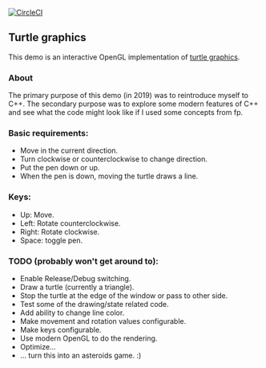 [![CircleCI](https://dl.circleci.com/status-badge/img/circleci/HCHGpm8F1pTpV3Wv3ZPcJS/9JLqvSmPrNTDGjyZgim6yS/tree/circleci-project-setup.svg?style=svg)](https://dl.circleci.com/status-badge/redirect/circleci/HCHGpm8F1pTpV3Wv3ZPcJS/9JLqvSmPrNTDGjyZgim6yS/tree/circleci-project-setup)

## Turtle graphics
This demo is an interactive OpenGL implementation of [turtle graphics](https://en.wikipedia.org/wiki/Turtle_graphics).

### About
The primary purpose of this demo (in 2019) was to reintroduce myself to C++.
The secondary purpose was to explore some modern features of C++ and see what the code might look like if I used some concepts from fp.

### Basic requirements:
- Move in the current direction.
- Turn clockwise or counterclockwise to change direction.
- Put the pen down or up. 
- When the pen is down, moving the turtle draws a line.

### Keys:
- Up: Move.
- Left: Rotate counterclockwise.
- Right: Rotate clockwise.
- Space: toggle pen.

### TODO (probably won't get around to):
- Enable Release/Debug switching.
- Draw a turtle (currently a triangle).
- Stop the turtle at the edge of the window or pass to other side.
- Test some of the drawing/state related code.
- Add ability to change line color.
- Make movement and rotation values configurable.
- Make keys configurable.
- Use modern OpenGL to do the rendering.
- Optimize...
- ... turn this into an asteroids game. :)

